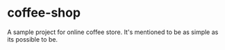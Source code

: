 # coffee-shop

A sample project for online coffee store. It's  mentioned to be as simple as its possible
 to be.
